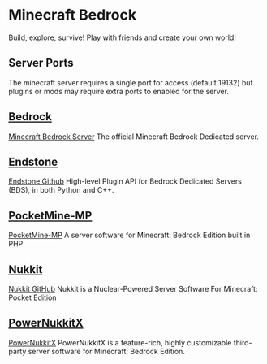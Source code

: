 # Minecraft Bedrock

Build, explore, survive! Play with friends and create your own world!

## Server Ports

The minecraft server requires a single port for access (default 19132) but plugins or mods may require extra ports to enabled for the server.

## [Bedrock](/minecraft/bedrock/bedrock)

[Minecraft Bedrock Server](https://minecraft.net/en-us/download/server/bedrock/)
The official Minecraft Bedrock Dedicated server.

## [Endstone](/minecraft/bedrock/endstone)

[Endstone Github](https://github.com/EndstoneMC/endstone) High-level Plugin API for Bedrock Dedicated Servers (BDS), in both Python and C++.

## [PocketMine-MP](/minecraft/bedrock/pocketmine_mp)

[PocketMine-MP](https://github.com/pmmp/PocketMine-MP)
A server software for Minecraft: Bedrock Edition built in PHP

## [Nukkit](/minecraft/bedrock/nukkit)

[Nukkit GitHub](https://github.com/Nukkit/Nukkit)
Nukkit is a Nuclear-Powered Server Software For Minecraft: Pocket Edition

## [PowerNukkitX](/minecraft/bedrock/PowerNukkitX)

[PowerNukkitX](https://powernukkitx.com)
PowerNukkitX is a feature-rich, highly customizable third-party server software for Minecraft: Bedrock Edition.
